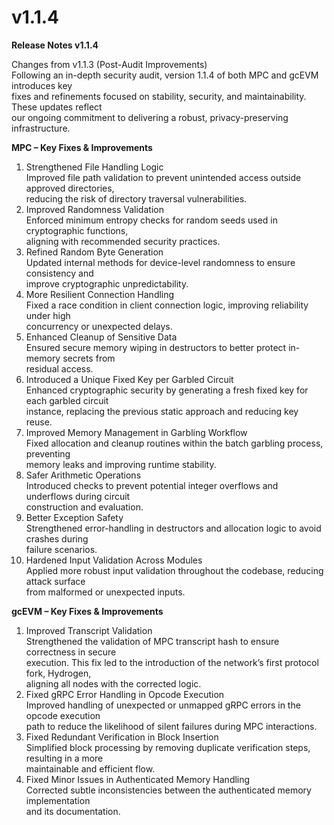 # v1.1.4

**Release Notes v1.1.4**

Changes from v1.1.3 (Post-Audit Improvements)\
Following an in-depth security audit, version 1.1.4 of both MPC and gcEVM introduces key\
fixes and refinements focused on stability, security, and maintainability. These updates reflect\
our ongoing commitment to delivering a robust, privacy-preserving infrastructure.

**MPC – Key Fixes & Improvements**

1. Strengthened File Handling Logic   \
   Improved file path validation to prevent unintended access outside approved directories,   \
   reducing the risk of directory traversal vulnerabilities.
2. Improved Randomness Validation   \
   Enforced minimum entropy checks for random seeds used in cryptographic functions,   \
   aligning with recommended security practices.
3. Refined Random Byte Generation   \
   Updated internal methods for device-level randomness to ensure consistency and   \
   improve cryptographic unpredictability.
4. More Resilient Connection Handling   \
   Fixed a race condition in client connection logic, improving reliability under high   \
   concurrency or unexpected delays.
5. Enhanced Cleanup of Sensitive Data   \
   Ensured secure memory wiping in destructors to better protect in-memory secrets from   \
   residual access.
6. Introduced a Unique Fixed Key per Garbled Circuit   \
   Enhanced cryptographic security by generating a fresh fixed key for each garbled circuit   \
   instance, replacing the previous static approach and reducing key reuse.
7. Improved Memory Management in Garbling Workflow   \
   Fixed allocation and cleanup routines within the batch garbling process, preventing   \
   memory leaks and improving runtime stability.
8. Safer Arithmetic Operations   \
   Introduced checks to prevent potential integer overflows and underflows during circuit   \
   construction and evaluation.
9. Better Exception Safety   \
   Strengthened error-handling in destructors and allocation logic to avoid crashes during   \
   failure scenarios.
10. Hardened Input Validation Across Modules    \
    Applied more robust input validation throughout the codebase, reducing attack surface    \
    from malformed or unexpected inputs.

**gcEVM – Key Fixes & Improvements**

1. Improved Transcript Validation   \
   Strengthened the validation of MPC transcript hash to ensure correctness in secure   \
   execution. This fix led to the introduction of the network’s first protocol fork, Hydrogen,   \
   aligning all nodes with the corrected logic.
2. Fixed gRPC Error Handling in Opcode Execution   \
   Improved handling of unexpected or unmapped gRPC errors in the opcode execution   \
   path to reduce the likelihood of silent failures during MPC interactions.
3. Fixed Redundant Verification in Block Insertion   \
   Simplified block processing by removing duplicate verification steps, resulting in a more   \
   maintainable and efficient flow.
4. Fixed Minor Issues in Authenticated Memory Handling   \
   Corrected subtle inconsistencies between the authenticated memory implementation   \
   and its documentation.

